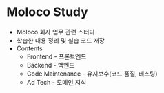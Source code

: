 # Moloco Study
* Moloco 회사 업무 관련 스터디
* 학습한 내용 정리 및 실습 코드 저장
* Contents
  * Frontend - 프론트엔드
  * Backend - 백엔드
  * Code Maintenance - 유지보수(코드 품질, 테스팅)
  * Ad Tech - 도메인 지식

